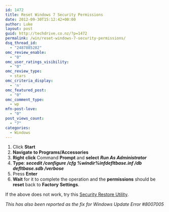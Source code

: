 ```yaml
---
id: 1472
title: Reset Windows 7 Security Permissions
date: 2012-09-30T15:12:42+00:00
author: Luke
layout: post
guid: http://techdrive.co.nz/?p=1472
permalink: /win/reset-windows-7-security-permissions/
dsq_thread_id:
  - "2487885282"
omc_review_enable:
  - "0"
omc_user_ratings_visibility:
  - "0"
omc_review_type:
  - stars
omc_criteria_display:
  - 'n'
omc_featured_post:
  - "0"
omc_comment_type:
  - wp
mfn-post-love:
  - "0"
post_views_count:
  - "7"
categories:
  - Windows
---
```

<ol start="1">
  <li>
    Click <strong>Start</strong>
  </li>
  <li>
    <strong>Navigate</strong> <strong>to Programs/Accessories</strong>
  </li>
  <li>
    <strong>Right</strong> <strong>click</strong> Command <strong>Prompt</strong> and <strong>select</strong> <strong><em>Run As Administrator</em></strong>
  </li>
  <li>
    <strong>Type</strong>: <strong><em>secedit /configure /cfg %windir%infdefltbase.inf /db defltbase.sdb /verbose</em></strong>
  </li>
  <li>
    Press <strong>Enter</strong>
  </li>
  <li>
    <strong>Wait</strong> for it to complete the operation and the <strong>permissions</strong> should be <strong>reset</strong> back to <strong>Factory</strong> <strong>Settings</strong>.
  </li>
</ol>

If the above does not work, try this <a title="Security_Restore" href="http://www.softpedia.com/get/Security/Security-Related/Security-Restore.shtml" target="_blank">Security Restore Utility</a>.

_This has also been reported as the fix for Windows Update Error #8007005_